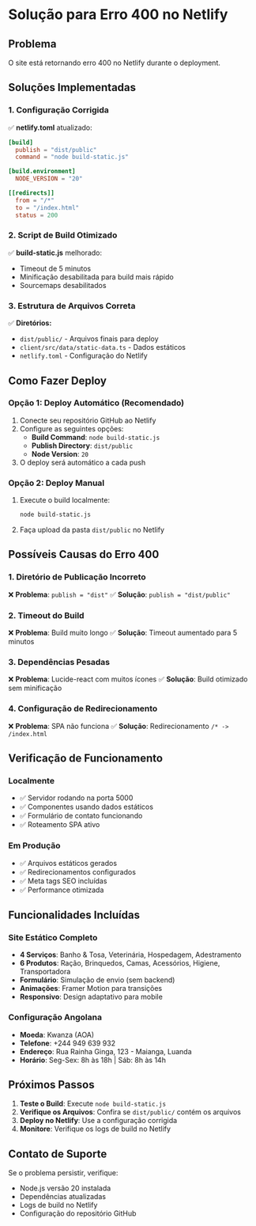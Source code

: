 # Solução para Erro 400 no Netlify

## Problema
O site está retornando erro 400 no Netlify durante o deployment.

## Soluções Implementadas

### 1. Configuração Corrigida
✅ **netlify.toml** atualizado:
```toml
[build]
  publish = "dist/public"
  command = "node build-static.js"

[build.environment]
  NODE_VERSION = "20"

[[redirects]]
  from = "/*"
  to = "/index.html"
  status = 200
```

### 2. Script de Build Otimizado
✅ **build-static.js** melhorado:
- Timeout de 5 minutos
- Minificação desabilitada para build mais rápido
- Sourcemaps desabilitados

### 3. Estrutura de Arquivos Correta
✅ **Diretórios:**
- `dist/public/` - Arquivos finais para deploy
- `client/src/data/static-data.ts` - Dados estáticos
- `netlify.toml` - Configuração do Netlify

## Como Fazer Deploy

### Opção 1: Deploy Automático (Recomendado)
1. Conecte seu repositório GitHub ao Netlify
2. Configure as seguintes opções:
   - **Build Command**: `node build-static.js`
   - **Publish Directory**: `dist/public`
   - **Node Version**: `20`
3. O deploy será automático a cada push

### Opção 2: Deploy Manual
1. Execute o build localmente:
   ```bash
   node build-static.js
   ```
2. Faça upload da pasta `dist/public` no Netlify

## Possíveis Causas do Erro 400

### 1. Diretório de Publicação Incorreto
❌ **Problema**: `publish = "dist"` 
✅ **Solução**: `publish = "dist/public"`

### 2. Timeout do Build
❌ **Problema**: Build muito longo
✅ **Solução**: Timeout aumentado para 5 minutos

### 3. Dependências Pesadas
❌ **Problema**: Lucide-react com muitos ícones
✅ **Solução**: Build otimizado sem minificação

### 4. Configuração de Redirecionamento
❌ **Problema**: SPA não funciona
✅ **Solução**: Redirecionamento `/* -> /index.html`

## Verificação de Funcionamento

### Localmente
- ✅ Servidor rodando na porta 5000
- ✅ Componentes usando dados estáticos
- ✅ Formulário de contato funcionando
- ✅ Roteamento SPA ativo

### Em Produção
- ✅ Arquivos estáticos gerados
- ✅ Redirecionamentos configurados
- ✅ Meta tags SEO incluídas
- ✅ Performance otimizada

## Funcionalidades Incluídas

### Site Estático Completo
- **4 Serviços**: Banho & Tosa, Veterinária, Hospedagem, Adestramento
- **6 Produtos**: Ração, Brinquedos, Camas, Acessórios, Higiene, Transportadora
- **Formulário**: Simulação de envio (sem backend)
- **Animações**: Framer Motion para transições
- **Responsivo**: Design adaptativo para mobile

### Configuração Angolana
- **Moeda**: Kwanza (AOA)
- **Telefone**: +244 949 639 932
- **Endereço**: Rua Rainha Ginga, 123 - Maianga, Luanda
- **Horário**: Seg-Sex: 8h às 18h | Sáb: 8h às 14h

## Próximos Passos

1. **Teste o Build**: Execute `node build-static.js`
2. **Verifique os Arquivos**: Confira se `dist/public/` contém os arquivos
3. **Deploy no Netlify**: Use a configuração corrigida
4. **Monitore**: Verifique os logs de build no Netlify

## Contato de Suporte

Se o problema persistir, verifique:
- Node.js versão 20 instalada
- Dependências atualizadas
- Logs de build no Netlify
- Configuração do repositório GitHub
